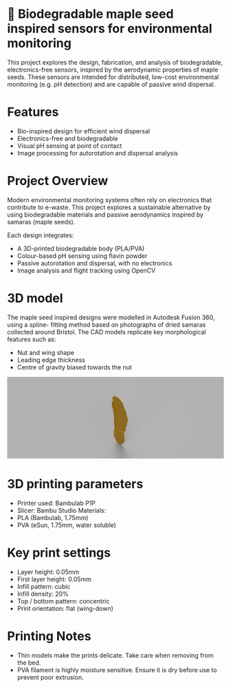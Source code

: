 # 🍁 Biodegradable maple seed inspired sensors for environmental monitoring

This project explores the design, fabrication, and analysis of biodegradable, electronics-free sensors, inspired by the aerodynamic properties of maple seeds. These sensors are intended for distributed, low-cost environmental monitoring (e.g. pH detection) and are capable of passive wind dispersal.


# Features

- Bio-inspired design for efficient wind dispersal
- Electronics-free and biodegradable 
- Visual pH sensing at point of contact
- Image processing for autorotation and dispersal analysis


# Project Overview

Modern environmental monitoring systems often rely on electronics that contribute to e-waste. This project explores a sustainable alternative by using biodegradable materials and passive aerodynamics inspired by samaras (maple seeds).

Each design integrates:
- A 3D-printed biodegradable body (PLA/PVA)
- Colour-based pH sensing using flavin powder
- Passive autorotation and dispersal, with no electronics
- Image analysis and flight tracking using OpenCV


# 3D model
The maple seed inspired designs were modelled in Autodesk Fusion 360, using a spline-
fitting method based on photographs of dried samaras collected around Bristol. The CAD 
models replicate key morphological features such as:

- Nut and wing shape
- Leading edge thickness
- Centre of gravity biased towards the nut

![Maple seed CAD model](cad_model.jpg) 

# 3D printing parameters  
- Printer used: Bambulab P1P
- Slicer: Bambu Studio
Materials:
- PLA (Bambulab, 1.75mm)
- PVA (eSun, 1.75mm, water soluble)

# Key print settings
- Layer height: 0.05mm
- First layer height: 0.05mm
- Infill pattern: cubic
- Infill density: 20%
- Top / bottom pattern: concentric 
- Print orientation: flat (wing-down)

# Printing Notes
- Thin models make the prints delicate. Take care when removing from the bed. 
- PVA filament is highly moisture sensitive. Ensure it is dry before use to prevent poor extrusion.
